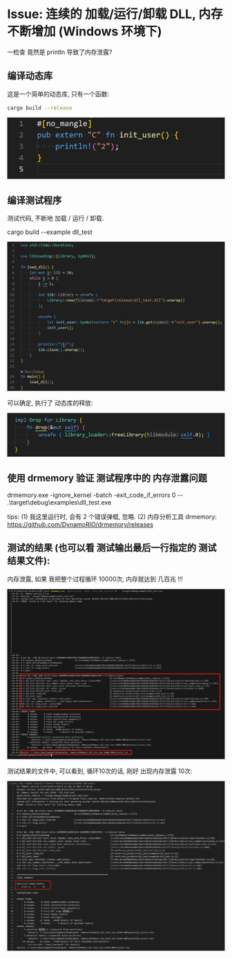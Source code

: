 # Issue: 连续的 加载/运行/卸载 DLL, 内存不断增加 (Windows 环境下)

一检查 竟然是 println 导致了内存泄露?

## 编译动态库

这是一个简单的动态库, 只有一个函数:

```sh
cargo build --release
```

![](images/Readme/2024-01-11-23-01-50.png)

## 编译测试程序

测试代码, 不断地 加载 / 运行 / 卸载.

cargo build --example dll_test

![](images/Readme/2024-01-11-23-11-26.png)

可以确定, 执行了 动态库的释放:

![](images/Readme/2024-01-11-23-18-07.png)

## 使用 drmemory 验证 测试程序中的 内存泄露问题

drmemory.exe -ignore_kernel -batch -exit_code_if_errors 0 -- .\target\debug\examples\dll_test.exe

tips:
(1) 我这里运行时, 会有 2 个错误弹框, 忽略.
(2) 内存分析工具 drmemory: https://github.com/DynamoRIO/drmemory/releases

## 测试的结果 (也可以看 测试输出最后一行指定的 测试结果文件):

内存泄露, 如果 我把整个过程循环 10000次, 内存就达到 几百兆 !!!

![](images/Readme/2024-01-11-22-38-27.png)

测试结果的文件中, 可以看到, 循环10次的话, 刚好 出现内存泄露 10次:

![](images/Readme/2024-01-11-23-08-54.png)
